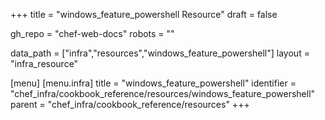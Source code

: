 +++
title = "windows_feature_powershell Resource"
draft = false

gh_repo = "chef-web-docs"
robots = ""

data_path = ["infra","resources","windows_feature_powershell"]
layout = "infra_resource"


[menu]
  [menu.infra]
    title = "windows_feature_powershell"
    identifier = "chef_infra/cookbook_reference/resources/windows_feature_powershell"
    parent = "chef_infra/cookbook_reference/resources"
+++

<!-- The contents of this page are automatically generated from the windows_feature_powershell.yaml file in the data directory. -->
<!-- To suggest a change, edit the https://github.com/chef/chef/blob/master/lib/chef/resource/windows_feature_powershell.rb file
      and submit a pull request to the https://github.com/chef/chef repository. -->
